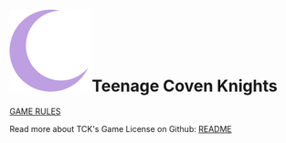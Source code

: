 

# ![Moon Logo](img/Moon.svg)Teenage Coven Knights



[GAME RULES](game_rules.md#resting-and-healing)



Read more about TCK's Game License on Github: [README](https://github.com/Hannah-Sloan/Teenage-Coven-Knights/blob/master/README.md)